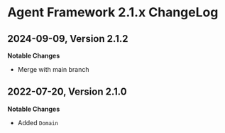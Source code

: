 # Agent Framework 2.1.x ChangeLog

## 2024-09-09, Version 2.1.2

**Notable Changes**

- Merge with main branch

## 2022-07-20, Version 2.1.0

**Notable Changes**

- Added `Domain`
